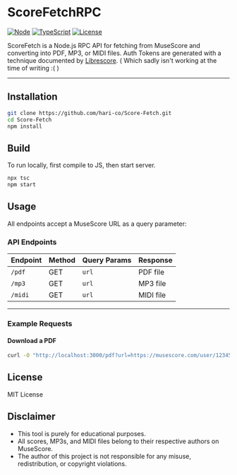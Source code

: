 # ScoreFetchRPC

[![Node](https://img.shields.io/badge/node-18+-brightgreen)](https://nodejs.org/) [![TypeScript](https://img.shields.io/badge/TypeScript-5.9-blue)](https://www.typescriptlang.org/) [![License](https://img.shields.io/badge/license-MIT-blue)](LICENSE)

ScoreFetch is a Node.js RPC API for fetching from MuseScore and converting into PDF, MP3, or MIDI files. Auth Tokens are generated with a technique documented by [Librescore](https://github.com/LibreScore). ( Which sadly isn't working at the time of writing :( )

---

## **Installation**

```bash
git clone https://github.com/hari-co/Score-Fetch.git
cd Score-Fetch
npm install
```

## **Build**

To run locally, first compile to JS, then start server.
```bash
npx tsc
npm start
```

## **Usage**

All endpoints accept a MuseScore URL as a query parameter:

### **API Endpoints**

| Endpoint      | Method | Query Params | Response     |
|---------------|--------|--------------|-------------|
| `/pdf`        | GET    | `url`        | PDF file    |
| `/mp3`        | GET    | `url`        | MP3 file    |
| `/midi`       | GET    | `url`        | MIDI file   |

---

### **Example Requests**

#### Download a PDF

```bash
curl -O "http://localhost:3000/pdf?url=https://musescore.com/user/12345/scores/67890"
```

## **License**
MIT License

## **Disclaimer**
- This tool is purely for educational purposes.
- All scores, MP3s, and MIDI files belong to their respective authors on MuseScore.
- The author of this project is not responsible for any misuse, redistribution, or copyright violations.
